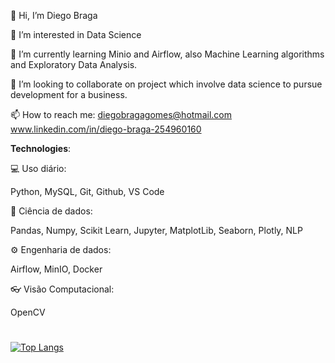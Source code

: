 👋 Hi, I’m Diego Braga

👀 I’m interested in Data Science

🌱 I’m currently learning Minio and Airflow, also Machine Learning algorithms and Exploratory Data Analysis.

💞️ I’m looking to collaborate on project which involve data science to pursue development for a business.

📫 How to reach me: diegobragagomes@hotmail.com
www.linkedin.com/in/diego-braga-254960160

**Technologies**:

💻 Uso diário:

Python, MySQL, Git, Github, VS Code

🎲 Ciência de dados:

Pandas, Numpy, Scikit Learn, Jupyter, MatplotLib, Seaborn, Plotly, NLP

⚙️ Engenharia de dados:

Airflow, MinIO, Docker

👓 Visão Computacional:

OpenCV

<!---
diegobragagomes/diegobragagomes is a ✨ special ✨ repository because its `README.md` (this file) appears on your GitHub profile.
You can click the Preview link to take a look at your changes.
--->

#

[![Top Langs](https://github-readme-stats.vercel.app/api/top-langs/?username=diegobragagomes&layout=compact)](https://github.com/diegobragagomes/github-readme-stats)


